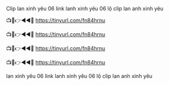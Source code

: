 Clip lan xinh yêu 06 link lanh xinh yêu 06 lộ clip lan anh xinh yêu

📺📱👉◄◄🔴  https://tinyurl.com/fn84hrnu

📺📱👉◄◄🔴  https://tinyurl.com/fn84hrnu

📺📱👉◄◄🔴  https://tinyurl.com/fn84hrnu

📺📱👉◄◄🔴  https://tinyurl.com/fn84hrnu

lan xinh yêu 06 link lanh xinh yêu 06 lộ clip lan anh xinh yêu
